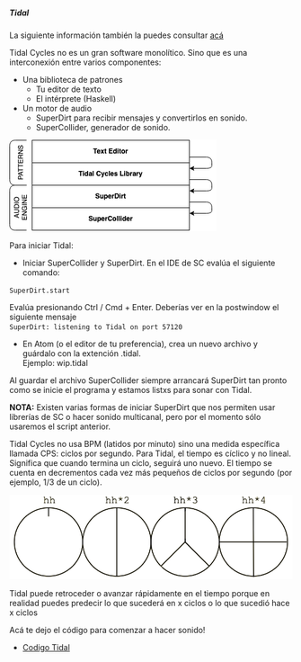 	
##### Tidal 
	
La siguiente información también la puedes consultar [acá](https://tidalcycles.org/docs/getting-started/tidal_start/)

Tidal Cycles no es un gran software monolítico. Sino que es una interconexión entre varios componentes:  
- Una biblioteca de patrones  
	- Tu editor de texto  
	- El intérprete (Haskell)
- Un motor de audio  
	- SuperDirt para recibir mensajes y convertirlos en sonido.
	- SuperCollider, generador de sonido. 

![tidal](https://github.com/MarianneTeixido/hackcode-wip/blob/main/img/tidal.png)  

Para iniciar Tidal:  
- Iniciar SuperCollider y SuperDirt. En el IDE de SC evalúa el siguiente comando:  
     
`SuperDirt.start`  


Evalúa presionando Ctrl / Cmd + Enter. Deberías ver en la postwindow el siguiente mensaje  
`SuperDirt: listening to Tidal on port 57120`  

- En Atom (o el editor de tu preferencia), crea un nuevo archivo y guárdalo con la extención .tidal.   
Ejemplo: wip.tidal  

Al guardar el archivo SuperCollider siempre arrancará SuperDirt tan pronto como se inicie el programa y estamos listxs para sonar con Tidal.   

**NOTA:** Existen varias formas de iniciar SuperDirt que nos permiten usar librerías de SC o hacer sonido multicanal, pero por el momento sólo usaremos el script anterior.   


Tidal Cycles no usa BPM (latidos por minuto) sino una medida específica llamada CPS: ciclos por segundo. Para Tidal, el tiempo es cíclico y no lineal. Significa que cuando termina un ciclo, seguirá uno nuevo. El tiempo se cuenta en decrementos cada vez más pequeños de ciclos por segundo (por ejemplo, 1/3 de un ciclo).   

![ciclos](https://github.com/MarianneTeixido/hackcode-wip/blob/main/img/ciclos.png)  

Tidal puede retroceder o avanzar rápidamente en el tiempo porque en realidad puedes predecir lo que sucederá en x ciclos o lo que sucedió hace x ciclos  

Acá te dejo el código para comenzar a hacer sonido!  

- [Codigo Tidal](https://github.com/MarianneTeixido/hackcode-wip/blob/main/wip-1.tidal)


